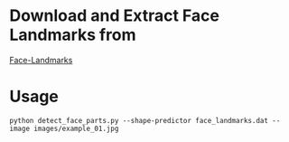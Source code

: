 
# Download and Extract Face Landmarks from
[Face-Landmarks](https://www.sendspace.com/file/m9v7kn)

# Usage
`python detect_face_parts.py --shape-predictor face_landmarks.dat --image images/example_01.jpg `
